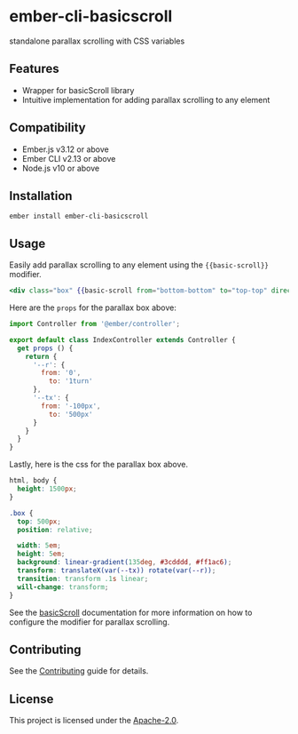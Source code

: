 ember-cli-basicscroll
==============================================================================

standalone parallax scrolling with CSS variables


Features
------------------------------------------------------------------------------

* Wrapper for basicScroll library
* Intuitive implementation for adding parallax scrolling to any element


Compatibility
------------------------------------------------------------------------------

* Ember.js v3.12 or above
* Ember CLI v2.13 or above
* Node.js v10 or above


Installation
------------------------------------------------------------------------------

```
ember install ember-cli-basicscroll
```


Usage
------------------------------------------------------------------------------

Easily add parallax scrolling to any element using the ```{{basic-scroll}}``` modifier.

```handlebars
<div class="box" {{basic-scroll from="bottom-bottom" to="top-top" direct=true props=this.props}}></div>
```

Here are the ```props``` for the parallax box above:

```javascript
import Controller from '@ember/controller';

export default class IndexController extends Controller {
  get props () {
    return {
      '--r': {
        from: '0',
          to: '1turn'
      },
      '--tx': {
        from: '-100px',
          to: '500px'
      }
    }
  }
}
```

Lastly, here is the css for the parallax box above.

```css
html, body {
  height: 1500px;
}

.box {
  top: 500px;
  position: relative;

  width: 5em;
  height: 5em;
  background: linear-gradient(135deg, #3cdddd, #ff1ac6);
  transform: translateX(var(--tx)) rotate(var(--r));
  transition: transform .1s linear;
  will-change: transform;
}
```

See the [basicScroll](https://basicscroll.electerious.com/) documentation for more information on 
how to configure the modifier for parallax scrolling.


Contributing
------------------------------------------------------------------------------

See the [Contributing](CONTRIBUTING.md) guide for details.


License
------------------------------------------------------------------------------

This project is licensed under the [Apache-2.0](LICENSE.md).

